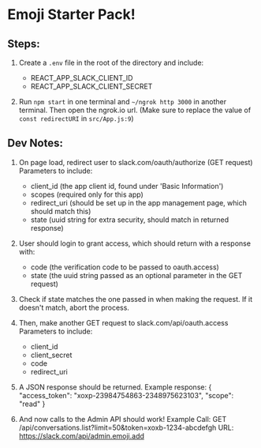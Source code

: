 # Emoji Starter Pack! 

## Steps: 
1. Create a `.env` file in the root of the directory and include:
    - REACT_APP_SLACK_CLIENT_ID
    - REACT_APP_SLACK_CLIENT_SECRET

2. Run `npm start` in one terminal and `~/ngrok http 3000` in another terminal. Then open the ngrok.io url. (Make sure to replace the value of `const redirectURI` in `src/App.js:9`)

## Dev Notes: 
1. On page load, redirect user to slack.com/oauth/authorize (GET request)
   Parameters to include: 
     - client_id (the app client id, found under 'Basic Information')
     - scopes (required only for this app)
     - redirect_uri (should be set up in the app management page, which should match this)
     - state (uuid string for extra security, should match in returned response)

2. User should login to grant access, which should return with a response with:
   - code (the verification code to be passed to oauth.access)
   - state (the uuid string passed as an optional parameter in the GET request)

3. Check if state matches the one passed in when making the request. If it doesn't match, abort the process.

4. Then, make another GET request to slack.com/api/oauth.access 
   Parameters to include: 
     - client_id 
     - client_secret
     - code 
     - redirect_uri

5. A JSON response should be returned. 
   Example response: 
   {
     "access_token": "xoxp-23984754863-2348975623103",
     "scope": "read"
   }
   
6. And now calls to the Admin API should work! 
   Example Call: GET /api/conversations.list?limit=50&token=xoxb-1234-abcdefgh
   URL: https://slack.com/api/admin.emoji.add

